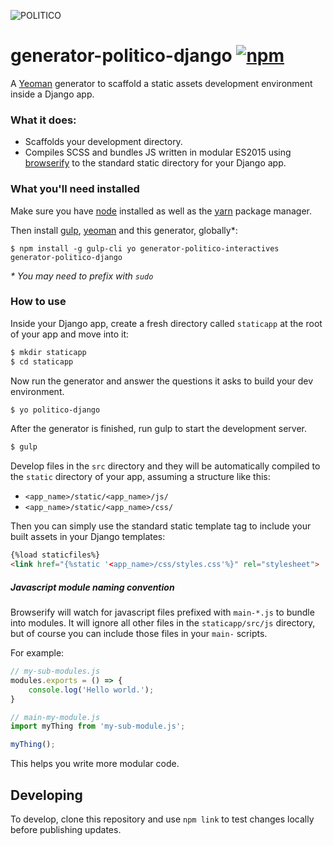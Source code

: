 ![POLITICO](https://rawgithub.com/The-Politico/src/master/images/logo/badge.png)

# generator-politico-django [![npm](https://img.shields.io/npm/v/generator-politico-django.svg)](https://www.npmjs.com/package/generator-politico-django)


A [Yeoman](http://yeoman.io) generator to scaffold a static assets development environment inside a Django app.

### What it does:

- Scaffolds your development directory.
- Compiles SCSS and bundles JS written in modular ES2015 using [browserify](http://browserify.org/) to the standard static directory for your Django app.

### What you'll need installed

Make sure you have [node](https://docs.npmjs.com/getting-started/installing-node) installed as well as the [yarn](https://yarnpkg.com/en/docs/install) package manager.

Then install [gulp](http://gulpjs.com/), [yeoman](http://yeoman.io/) and this generator, globally*:
```
$ npm install -g gulp-cli yo generator-politico-interactives generator-politico-django
```
_\* You may need to prefix with `sudo`_


### How to use

Inside your Django app, create a fresh directory called `staticapp` at the root of your app and move into it:

```bash
$ mkdir staticapp
$ cd staticapp
```

Now run the generator and answer the questions it asks to build your dev environment.

```bash
$ yo politico-django
```

After the generator is finished, run gulp to start the development server.

```bash
$ gulp
```

Develop files in the `src` directory and they will be automatically compiled to the `static` directory of your app, assuming a structure like this:

- `<app_name>/static/<app_name>/js/`
- `<app_name>/static/<app_name>/css/`

Then you can simply use the standard static template tag to include your built assets in your Django templates:

```HTML
{%load staticfiles%}
<link href="{%static '<app_name>/css/styles.css'%}" rel="stylesheet">
```

##### Javascript module naming convention

Browserify will watch for javascript files prefixed with `main-*.js` to bundle into modules. It will ignore all other files in the `staticapp/src/js` directory, but of course you can include those files in your `main-` scripts.

For example:

```javascript
// my-sub-modules.js
modules.exports = () => {
    console.log('Hello world.');
}
```

```javascript
// main-my-module.js
import myThing from 'my-sub-module.js';

myThing();
```


This helps you write more modular code.

## Developing

To develop, clone this repository and use `npm link` to test changes locally before publishing updates.
